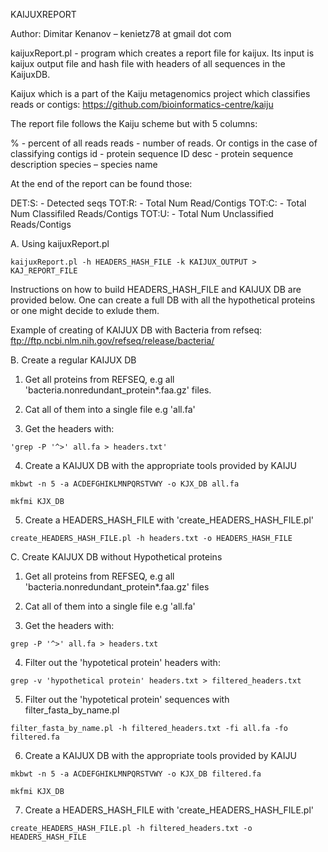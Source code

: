 ﻿KAIJUXREPORT


Author:
Dimitar Kenanov – kenietz78 at gmail dot com



kaijuxReport.pl - program which creates a report file for kaijux. Its input is kaijux output file and hash file with headers of all sequences in the KaijuxDB.

Kaijux which is a part of the Kaiju metagenomics project which classifies reads or contigs: https://github.com/bioinformatics-centre/kaiju


The report file follows the Kaiju scheme but with 5 columns:

%	  - percent of all reads
reads	  - number of reads. Or contigs in the case of classifying contigs
id	  - protein sequence ID
desc	  - protein sequence description
species – species name

At the end of the report can be found those:

DET:S: - Detected seqs
TOT:R: - Total Num Read/Contigs
TOT:C: - Total Num Classifiled Reads/Contigs
TOT:U: - Total Num Unclassified Reads/Contigs	

A. Using kaijuxReport.pl
	
	kaijuxReport.pl -h HEADERS_HASH_FILE -k KAIJUX_OUTPUT > KAJ_REPORT_FILE


Instructions on how to build HEADERS_HASH_FILE and KAIJUX DB are provided below. One can create a full DB with all the hypothetical proteins or one might decide to exlude them. 



Example of creating of KAIJUX DB with Bacteria from refseq: 
ftp://ftp.ncbi.nlm.nih.gov/refseq/release/bacteria/

B. Create a regular KAIJUX DB
   1. Get all proteins from REFSEQ, e.g all 'bacteria.nonredundant_protein*.faa.gz' files.

   2. Cat all of them into a single file e.g 'all.fa'

   3. Get the headers with:
	
	'grep -P '^>' all.fa > headers.txt'
	
   4. Create a KAIJUX DB with the appropriate tools provided by KAIJU
	
	mkbwt -n 5 -a ACDEFGHIKLMNPQRSTVWY -o KJX_DB all.fa
	
	mkfmi KJX_DB

   5. Create a HEADERS_HASH_FILE with 'create_HEADERS_HASH_FILE.pl' 
   
	create_HEADERS_HASH_FILE.pl -h headers.txt -o HEADERS_HASH_FILE
	
C. Create KAIJUX DB without Hypothetical proteins 

   1. Get all proteins from REFSEQ, e.g all 'bacteria.nonredundant_protein*.faa.gz' files

   2. Cat all of them into a single file e.g 'all.fa'

   3. Get the headers with:
	
	grep -P '^>' all.fa > headers.txt
	
   4. Filter out the 'hypotetical protein' headers with:
	
	grep -v 'hypothetical protein' headers.txt > filtered_headers.txt
	
   5. Filter out the 'hypotetical protein' sequences with filter_fasta_by_name.pl 
	
	filter_fasta_by_name.pl -h filtered_headers.txt -fi all.fa -fo filtered.fa
	
   6. Create a KAIJUX DB with the appropriate tools provided by KAIJU
   	
	mkbwt -n 5 -a ACDEFGHIKLMNPQRSTVWY -o KJX_DB filtered.fa
	
	mkfmi KJX_DB
   
   7. Create a HEADERS_HASH_FILE with 'create_HEADERS_HASH_FILE.pl'
	
	create_HEADERS_HASH_FILE.pl -h filtered_headers.txt -o HEADERS_HASH_FILE
	



